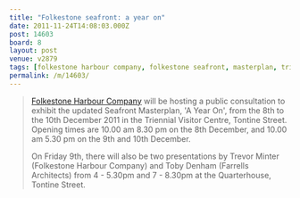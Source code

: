 ```yaml
---
title: "Folkestone seafront: a year on"
date: 2011-11-24T14:08:03.000Z
post: 14603
board: 8
layout: post
venue: v2879
tags: [folkestone harbour company, folkestone seafront, masterplan, triennial visitor centre, tontine street, trevor minter, quarterhouse]
permalink: /m/14603/
---
```

<blockquote><a href="/wiki/folkestone+harbour+company">Folkestone Harbour Company</a> will be hosting a public consultation to exhibit the updated Seafront Masterplan, 'A Year On', from the 8th to the 10th December 2011 in the Triennial Visitor Centre, Tontine Street. Opening times are 10.00 am  8.30 pm on the 8th December, and 10.00 am  5.30 pm on the 9th and 10th December.

On Friday 9th, there will also be two presentations by Trevor Minter (Folkestone Harbour Company) and Toby Denham (Farrells Architects) from 4 - 5.30pm and 7 - 8.30pm at the Quarterhouse, Tontine Street.</blockquote>
